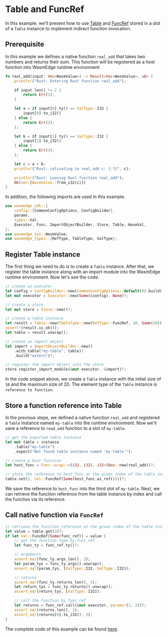 # Table and FuncRef

In this example, we'll present how to use [Table](https://wasmedge.github.io/WasmEdge/wasmedge_sdk/struct.Table.html) and [FuncRef](https://wasmedge.github.io/WasmEdge/wasmedge_sdk/struct.FuncRef.html) stored in a slot of a `Table` instance to implement indirect function invocation.

## Prerequisite

In this example we defines a native function `real_add` that takes two numbers and returns their sum. This function will be registered as a host function into WasmEdge runtime environment

```rust
fn real_add(input: Vec<WasmValue>) -> Result<Vec<WasmValue>, u8> {
    println!("Rust: Entering Rust function real_add");

    if input.len() != 2 {
        return Err(1);
    }

    let a = if input[0].ty() == ValType::I32 {
        input[0].to_i32()
    } else {
        return Err(2);
    };

    let b = if input[1].ty() == ValType::I32 {
        input[1].to_i32()
    } else {
        return Err(3);
    };

    let c = a + b;
    println!("Rust: calcuating in real_add c: {:?}", c);

    println!("Rust: Leaving Rust function real_add");
    Ok(vec![WasmValue::from_i32(c)])
}
```

In addition, the following imports are used in this example.

```rust
use wasmedge_sdk::{
    config::{CommonConfigOptions, ConfigBuilder},
    params,
    types::Val,
    Executor, Func, ImportObjectBuilder, Store, Table, WasmVal,
};
use wasmedge_sys::WasmValue;
use wasmedge_types::{RefType, TableType, ValType};
```

## Register Table instance

The first thing we need to do is to create a `Table` instance. After that, we register the table instance along with an import module into the WasmEdge runtime environment. Now let's see the code.

```rust
// create an executor
let config = ConfigBuilder::new(CommonConfigOptions::default()).build()?;
let mut executor = Executor::new(Some(&config), None)?;

// create a store
let mut store = Store::new()?;

// create a table instance
let result = Table::new(TableType::new(RefType::FuncRef, 10, Some(20)));
assert!(result.is_ok());
let table = result.unwrap();

// create an import object
let import = ImportObjectBuilder::new()
    .with_table("my-table", table)?
    .build("extern")?;

// register the import object into the store
store.register_import_module(&mut executor, &import)?;
```

In the code snippet above, we create a `Table` instance with the initial size of `10` and the maximum size of 20. The element type of the `Table` instance is `reference to function`.

## Store a function reference into Table

In the previous steps, we defined a native function `real_add` and registered a `Table` instance named `my-table` into the runtime environment. Now we'll save a reference to `read_add` function to a slot of `my-table`.

```rust
// get the exported table instance
let mut table = instance
    .table("my-table")
    .expect("Not found table instance named 'my-table'");

// create a host function
let host_func = Func::wrap::<(i32, i32), i32>(Box::new(real_add))?;

// store the reference to host_func at the given index of the table instance
table.set(3, Val::FuncRef(Some(host_func.as_ref())))?;
```

We save the reference to `host_func` into the third slot of `my-table`. Next, we can retrieve the function reference from the table instance by index and call the function via its reference.

## Call native function via `FuncRef`

```rust
// retrieve the function reference at the given index of the table instance
let value = table.get(3)?;
if let Val::FuncRef(Some(func_ref)) = value {
    // get the function type by func_ref
    let func_ty = func_ref.ty()?;

    // arguments
    assert_eq!(func_ty.args_len(), 2);
    let param_tys = func_ty.args().unwrap();
    assert_eq!(param_tys, [ValType::I32, ValType::I32]);

    // returns
    assert_eq!(func_ty.returns_len(), 1);
    let return_tys = func_ty.returns().unwrap();
    assert_eq!(return_tys, [ValType::I32]);

    // call the function by func_ref
    let returns = func_ref.call(&mut executor, params!(1, 2))?;
    assert_eq!(returns.len(), 1);
    assert_eq!(returns[0].to_i32(), 3);
}
```

The complete code of this example can be found [here](https://github.com/WasmEdge/WasmEdge/blob/master/bindings/rust/wasmedge-sdk/examples/table_and_funcref.rs).
